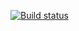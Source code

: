 [![Build status](https://ci.appveyor.com/api/projects/status/lvlo86bw2gayj2fk?svg=true)](https://ci.appveyor.com/project/AbdulovADA/autojava-selenide)